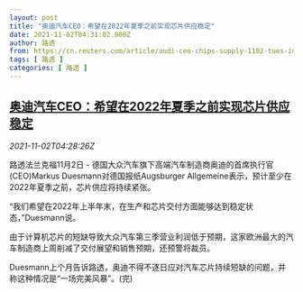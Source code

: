 ```yaml
---
layout: post
title: "奥迪汽车CEO：希望在2022年夏季之前实现芯片供应稳定"
date: 2021-11-02T04:31:02.000Z
author: 路透
from: https://cn.reuters.com/article/audi-ceo-chips-supply-1102-tues-idCNKBS2HN0DN
tags: [ 路透 ]
categories: [ 路透 ]
---
```

<!--1635827462000-->
[奥迪汽车CEO：希望在2022年夏季之前实现芯片供应稳定](https://cn.reuters.com/article/audi-ceo-chips-supply-1102-tues-idCNKBS2HN0DN)
------

<div>
<div><i>2021-11-02T04:28:26Z</i></div><p>路透法兰克福11月2日 - 德国大众汽车旗下高端汽车制造商奥迪的首席执行官(CEO)Markus Duesmann对德国报纸Augsburger Allgemeine表示，预计至少在2022年夏季之前，芯片供应将持续紧张。</p><p>“我们希望在2022年上半年末，在生产和芯片交付方面能够达到稳定状态，”Duesmann说。</p><p>由于计算机芯片的短缺导致大众汽车第三季营业利润低于预期，这家欧洲最大的汽车制造商上周削减了交付展望和销售预期，还预警将裁员。</p><p>Duesmann上个月告诉路透，奥迪不得不逐日应对汽车芯片持续短缺的问题，并称这种情况是“一场完美风暴”。(完)</p>
</div>
